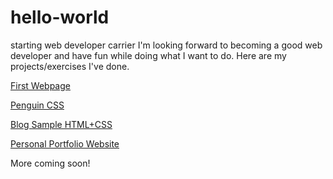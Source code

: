 # hello-world
starting web developer carrier
I'm looking forward to becoming a good web developer and have fun while doing what I want to do.
Here are my projects/exercises I've done.

[First Webpage](https://jan1hav.github.io/projects/catphotoapp.html)

[Penguin CSS](https://jan1hav.github.io/projects/penguin.html)

[Blog Sample HTML+CSS](https://jan1hav.github.io/projects/blog.html)

[Personal Portfolio Website](https://jan1hav.github.io/projects/portfolio.html)

More coming soon! 
